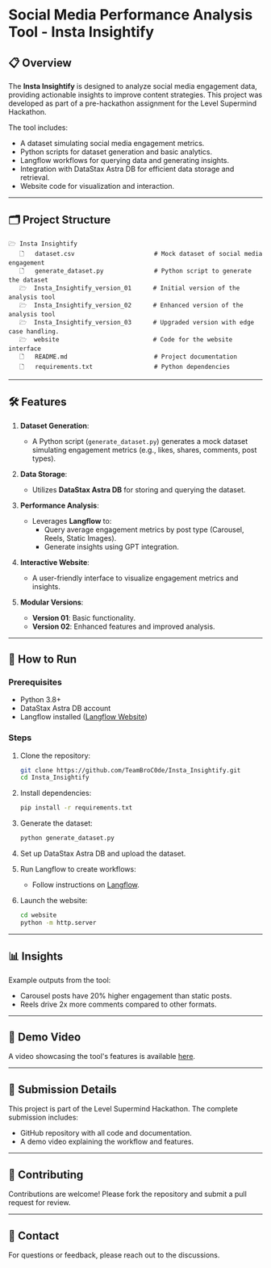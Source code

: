 # Social Media Performance Analysis Tool - Insta Insightify

## 📋 **Overview**
The **Insta Insightify** is designed to analyze social media engagement data, providing actionable insights to improve content strategies. This project was developed as part of a pre-hackathon assignment for the Level Supermind Hackathon.

The tool includes:
- A dataset simulating social media engagement metrics.
- Python scripts for dataset generation and basic analytics.
- Langflow workflows for querying data and generating insights.
- Integration with DataStax Astra DB for efficient data storage and retrieval.
- Website code for visualization and interaction.

---

## 🗂 **Project Structure**
```
🗁 Insta Insightify
   🗋   dataset.csv                      # Mock dataset of social media engagement
   🗋   generate_dataset.py              # Python script to generate the dataset
   🗁  Insta_Insightify_version_01      # Initial version of the analysis tool
   🗁  Insta_Insightify_version_02      # Enhanced version of the analysis tool
   🗁  Insta_Insightify_version_03      # Upgraded version with edge case handling.
   🗁  website                          # Code for the website interface
   🗋   README.md                        # Project documentation
   🗋   requirements.txt                 # Python dependencies
```

---

## 🛠️ **Features**
1. **Dataset Generation**:
   - A Python script (`generate_dataset.py`) generates a mock dataset simulating engagement metrics (e.g., likes, shares, comments, post types).

2. **Data Storage**:
   - Utilizes **DataStax Astra DB** for storing and querying the dataset.

3. **Performance Analysis**:
   - Leverages **Langflow** to:
     - Query average engagement metrics by post type (Carousel, Reels, Static Images).
     - Generate insights using GPT integration.

4. **Interactive Website**:
   - A user-friendly interface to visualize engagement metrics and insights.

5. **Modular Versions**:
   - **Version 01**: Basic functionality.
   - **Version 02**: Enhanced features and improved analysis.

---

## 🚀 **How to Run**
### Prerequisites
- Python 3.8+
- DataStax Astra DB account
- Langflow installed ([Langflow Website](https://www.langflow.org/))

### Steps
1. Clone the repository:
   ```bash
   git clone https://github.com/TeamBroC0de/Insta_Insightify.git
   cd Insta_Insightify
   ```

2. Install dependencies:
   ```bash
   pip install -r requirements.txt
   ```

3. Generate the dataset:
   ```bash
   python generate_dataset.py
   ```

4. Set up DataStax Astra DB and upload the dataset.

5. Run Langflow to create workflows:
   - Follow instructions on [Langflow](https://www.langflow.org/).

6. Launch the website:
   ```bash
   cd website
   python -m http.server
   ```

---

## 📊 **Insights**
Example outputs from the tool:
- Carousel posts have 20% higher engagement than static posts.
- Reels drive 2x more comments compared to other formats.

---

## 🎥 **Demo Video**
A video showcasing the tool's features is available [here](#).

---

## 📝 **Submission Details**
This project is part of the Level Supermind Hackathon. The complete submission includes:
- GitHub repository with all code and documentation.
- A demo video explaining the workflow and features.

---

## 🤝 **Contributing**
Contributions are welcome! Please fork the repository and submit a pull request for review.

---

## 📧 **Contact**
For questions or feedback, please reach out to the discussions.
